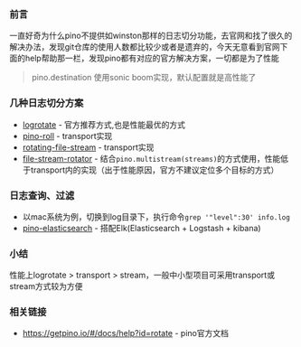 ### 前言

一直好奇为什么pino不提供如winston那样的日志切分功能，去官网和找了很久的解决办法，发现git仓库的使用人数都比较少或者是遗弃的，今天无意看到官网下面的help帮助那一栏，发现pino都有对应的官方解决方案，一切都是为了性能

> pino.destination 使用sonic boom实现，默认配置就是高性能了

### 几种日志切分方案

- [logrotate](https://github.com/logrotate/logrotate) - 官方推荐方式,也是性能最优的方式
- [pino-roll](https://github.com/feugy/pino-roll/tree/main) - transport实现
- [rotating-file-stream](https://github.com/iccicci/rotating-file-stream) - transport实现
- [file-stream-rotator](https://github.com/rogerc/file-stream-rotator) - 结合`pino.multistream(streams)`的方式使用，性能低于transport内的实现（出于性能原因，官方不建议定位多个目标的方式）

### 日志查询、过滤

- 以mac系统为例，切换到log目录下，执行命令`grep '"level":30' info.log`
- [pino-elasticsearch](https://github.com/pinojs/pino-elasticsearch) - 搭配Elk(Elasticsearch + Logstash + kibana)

### 小结

性能上logrotate > transport > stream，一般中小型项目可采用transport或stream方式较为方便

### 相关链接

- <https://getpino.io/#/docs/help?id=rotate> - pino官方文档
